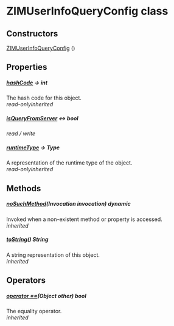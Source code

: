 


# ZIMUserInfoQueryConfig class













## Constructors

[ZIMUserInfoQueryConfig](../zego_uikit_prebuilt_live_audio_room/ZIMUserInfoQueryConfig/ZIMUserInfoQueryConfig.md) ()

   


## Properties

##### [hashCode](../zego_uikit_prebuilt_live_audio_room/ZIMUserInfoQueryConfig/hashCode.md) &#8594; int



The hash code for this object.  
_<span class="feature">read-only</span><span class="feature">inherited</span>_



##### [isQueryFromServer](../zego_uikit_prebuilt_live_audio_room/ZIMUserInfoQueryConfig/isQueryFromServer.md) &#8596; bool



  
_<span class="feature">read / write</span>_



##### [runtimeType](../zego_uikit_prebuilt_live_audio_room/ZIMUserInfoQueryConfig/runtimeType.md) &#8594; Type



A representation of the runtime type of the object.  
_<span class="feature">read-only</span><span class="feature">inherited</span>_





## Methods

##### [noSuchMethod](../zego_uikit_prebuilt_live_audio_room/ZIMUserInfoQueryConfig/noSuchMethod.md)(Invocation invocation) dynamic



Invoked when a non-existent method or property is accessed.  
_<span class="feature">inherited</span>_



##### [toString](../zego_uikit_prebuilt_live_audio_room/ZIMUserInfoQueryConfig/toString.md)() String



A string representation of this object.  
_<span class="feature">inherited</span>_





## Operators

##### [operator ==](../zego_uikit_prebuilt_live_audio_room/ZIMUserInfoQueryConfig/operator_equals.md)(Object other) bool



The equality operator.  
_<span class="feature">inherited</span>_















